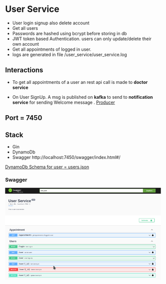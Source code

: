 # User Service 

- User login signup also delete account
- Get all users
- Passwords are hashed using bcrypt before storing in db
- JWT token based Authentication. users can only update/delete their own account
- Get all appointments of logged in user.
- logs are generated in file /user_service/user_service.log


## Interactions
- To get all appointments of a user an rest api call is made to __doctor service__

-  On User SignUp. A msg is published on __kafka__ to send to __notification service__ for sending Welcome message . [Producer](producer/producer.go)


## Port = 7450

## Stack
- Gin
- DynamoDb
- Swagger http://localhost:7450/swagger/index.html#/


[DynamoDb Schema for user = users.json](../misc/data_models/dynamodb/users.json)


### Swagger
![user_swagger_ui](docs/user_service_swagger.png)